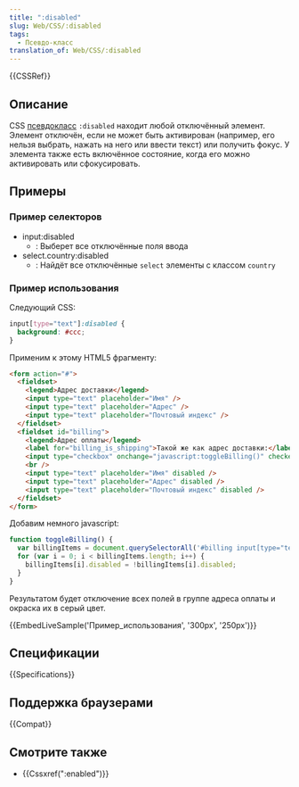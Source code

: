```yaml
---
title: ":disabled"
slug: Web/CSS/:disabled
tags:
  - Псевдо-класс
translation_of: Web/CSS/:disabled
---
```


{{CSSRef}}

## Описание

CSS [псевдокласс](/ru/docs/Web/CSS/Псевдо-классы) `:disabled` находит любой отключённый элемент. Элемент отключён, если не может быть активирован (например, его нельзя выбрать, нажать на него или ввести текст) или получить фокус. У элемента также есть включённое состояние, когда его можно активировать или сфокусировать.

## Примеры

### Пример селекторов

- input:disabled
  - : Выберет все отключённые поля ввода
- select.country:disabled
  - : Найдёт все отключённые `select` элементы с классом `country`

### Пример использования

Следующий CSS:

```css
input[type="text"]:disabled {
  background: #ccc;
}
```

Применим к этому HTML5 фрагменту:

```html
<form action="#">
  <fieldset>
    <legend>Адрес доставки</legend>
    <input type="text" placeholder="Имя" />
    <input type="text" placeholder="Адрес" />
    <input type="text" placeholder="Почтовый индекс" />
  </fieldset>
  <fieldset id="billing">
    <legend>Адрес оплаты</legend>
    <label for="billing_is_shipping">Такой же как адрес доставки:</label>
    <input type="checkbox" onchange="javascript:toggleBilling()" checked />
    <br />
    <input type="text" placeholder="Имя" disabled />
    <input type="text" placeholder="Адрес" disabled />
    <input type="text" placeholder="Почтовый индекс" disabled />
  </fieldset>
</form>
```

Добавим немного javascript:

```js
function toggleBilling() {
  var billingItems = document.querySelectorAll('#billing input[type="text"]');
  for (var i = 0; i < billingItems.length; i++) {
    billingItems[i].disabled = !billingItems[i].disabled;
  }
}
```

Результатом будет отключение всех полей в группе адреса оплаты и окраска их в серый цвет.

{{EmbedLiveSample('Пример_использования', '300px', '250px')}}

## Спецификации

{{Specifications}}

## Поддержка браузерами

{{Compat}}

## Смотрите также

- {{Cssxref(":enabled")}}
